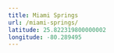 ```yaml
---
title: Miami Springs
url: /miami-springs/
latitude: 25.822319800000002
longitude: -80.289495
---
```

